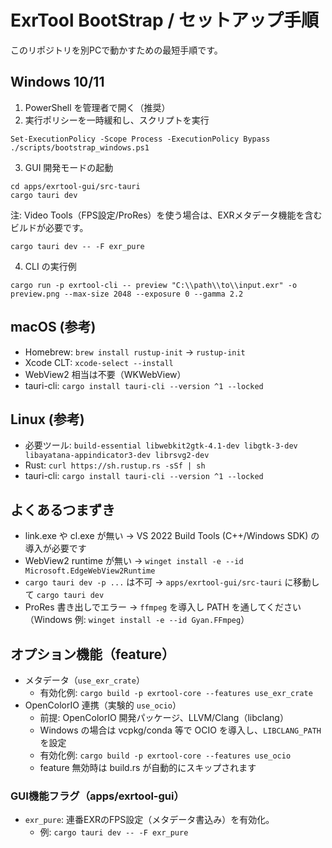 # ExrTool BootStrap / セットアップ手順

このリポジトリを別PCで動かすための最短手順です。

## Windows 10/11

1. PowerShell を管理者で開く（推奨）
2. 実行ポリシーを一時緩和し、スクリプトを実行

```
Set-ExecutionPolicy -Scope Process -ExecutionPolicy Bypass
./scripts/bootstrap_windows.ps1
```

3. GUI 開発モードの起動

```
cd apps/exrtool-gui/src-tauri
cargo tauri dev
```

注: Video Tools（FPS設定/ProRes）を使う場合は、EXRメタデータ機能を含むビルドが必要です。

```
cargo tauri dev -- -F exr_pure
```

4. CLI の実行例

```
cargo run -p exrtool-cli -- preview "C:\\path\\to\\input.exr" -o preview.png --max-size 2048 --exposure 0 --gamma 2.2
```

## macOS (参考)

- Homebrew: `brew install rustup-init` → `rustup-init`
- Xcode CLT: `xcode-select --install`
- WebView2 相当は不要（WKWebView）
- tauri-cli: `cargo install tauri-cli --version ^1 --locked`

## Linux (参考)

- 必要ツール: `build-essential libwebkit2gtk-4.1-dev libgtk-3-dev libayatana-appindicator3-dev librsvg2-dev`
- Rust: `curl https://sh.rustup.rs -sSf | sh`
- tauri-cli: `cargo install tauri-cli --version ^1 --locked`

## よくあるつまずき

- link.exe や cl.exe が無い → VS 2022 Build Tools (C++/Windows SDK) の導入が必要です
- WebView2 runtime が無い → `winget install -e --id Microsoft.EdgeWebView2Runtime`
- `cargo tauri dev -p ...` は不可 → `apps/exrtool-gui/src-tauri` に移動して `cargo tauri dev`
- ProRes 書き出しでエラー → `ffmpeg` を導入し PATH を通してください（Windows 例: `winget install -e --id Gyan.FFmpeg`）

## オプション機能（feature）

- メタデータ（`use_exr_crate`）
  - 有効化例: `cargo build -p exrtool-core --features use_exr_crate`
- OpenColorIO 連携（実験的 `use_ocio`）
  - 前提: OpenColorIO 開発パッケージ、LLVM/Clang（libclang）
  - Windows の場合は vcpkg/conda 等で OCIO を導入し、`LIBCLANG_PATH` を設定
  - 有効化例: `cargo build -p exrtool-core --features use_ocio`
  - feature 無効時は build.rs が自動的にスキップされます

### GUI機能フラグ（apps/exrtool-gui）
- `exr_pure`: 連番EXRのFPS設定（メタデータ書込み）を有効化。
  - 例: `cargo tauri dev -- -F exr_pure`
